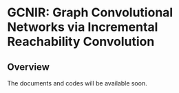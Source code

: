 # GCNIR: Graph Convolutional Networks via Incremental Reachability Convolution


## Overview

The documents and codes will be available soon.
